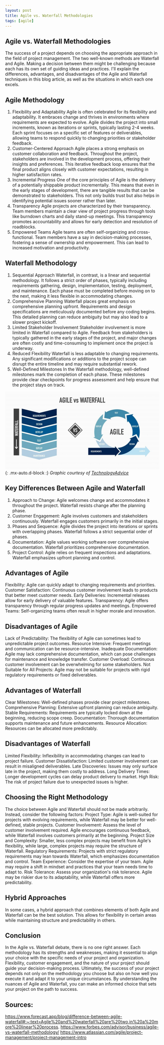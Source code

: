 ```yaml
---
layout: post
title: Agile vs. Waterfall Methodologies
tags: [agile]
---
```


## Agile vs. Waterfall Methodologies

The success of a project depends on choosing the appropriate approach in the field of project management. The two well-known methods are Waterfall and Agile. Making a decision between them might be challenging because each has its own set of guiding ideas and practices. I'll explain the differences, advantages, and disadvantages of the Agile and Waterfall techniques in this blog article, as well as the situations in which each one excels.

## Agile Methodology

1. Flexibility and Adaptability
Agile is often celebrated for its flexibility and adaptability. It embraces change and thrives in environments where requirements are expected to evolve. Agile divides the project into small increments, known as iterations or sprints, typically lasting 2-4 weeks. Each sprint focuses on a specific set of features or deliverables, allowing teams to respond quickly to changing priorities or stakeholder feedback.
2. Customer-Centered Approach
Agile places a strong emphasis on customer collaboration and feedback. Throughout the project, stakeholders are involved in the development process, offering their insights and preferences. This iterative feedback loop ensures that the final product aligns closely with customer expectations, resulting in higher satisfaction rates.
3. Incremental Progress
One of the core principles of Agile is the delivery of a potentially shippable product incrementally. This means that even in the early stages of development, there are tangible results that can be demonstrated to stakeholders. This not only builds trust but also helps in identifying potential issues sooner rather than later.
4. Transparency
Agile projects are characterized by their transparency. Team members maintain a clear view of project progress through tools like burndown charts and daily stand-up meetings. This transparency promotes accountability and allows for early detection and resolution of roadblocks.
5. Empowered Teams
Agile teams are often self-organizing and cross-functional. Team members have a say in decision-making processes, fostering a sense of ownership and empowerment. This can lead to increased motivation and productivity.

## Waterfall Methodology

1. Sequential Approach
Waterfall, in contrast, is a linear and sequential methodology. It follows a strict order of phases, typically including requirements gathering, design, implementation, testing, deployment, and maintenance. Each phase must be completed before moving on to the next, making it less flexible in accommodating changes.
2. Comprehensive Planning
Waterfall places great emphasis on comprehensive planning upfront. Requirements and design specifications are meticulously documented before any coding begins. This detailed planning can reduce ambiguity but may also lead to a slower project kickoff.
3. Limited Stakeholder Involvement
Stakeholder involvement is more limited in Waterfall compared to Agile. Feedback from stakeholders is typically gathered in the early stages of the project, and major changes are often costly and time-consuming to implement once the project is underway.
4. Reduced Flexibility
Waterfall is less adaptable to changing requirements. Any significant modifications or additions to the project scope can disrupt the entire timeline and may require substantial rework.
5. Well-Defined Milestones
In the Waterfall methodology, well-defined milestones mark the completion of each phase. These milestones provide clear checkpoints for progress assessment and help ensure that the project stays on track.

![Agile vs Waterfall](assets/img/Adobe-Agile-vs-waterfall-1024x512.jpg){: .mx-auto.d-block :}
*Graphic courtesy of [TechnologyAdvice](https://technologyadvice.com/blog/information-technology/what-is-agile-project-management/)*

## Key Differences Between Agile and Waterfall

1. Approach to Change:
Agile welcomes change and accommodates it throughout the project.
Waterfall resists change after the planning phase.
2. Customer Engagement:
Agile involves customers and stakeholders continuously.
Waterfall engages customers primarily in the initial stages.
3. Phases and Sequence:
Agile divides the project into iterations or sprints with overlapping phases.
Waterfall follows a strict sequential order of phases.
4. Documentation:
Agile values working software over comprehensive documentation.
Waterfall prioritizes comprehensive documentation.
5. Project Control:
Agile relies on frequent inspections and adaptations.
Waterfall emphasizes upfront planning and control.

## Advantages of Agile

Flexibility: Agile can quickly adapt to changing requirements and priorities.
Customer Satisfaction: Continuous customer involvement leads to products that better meet customer needs.
Early Deliveries: Incremental releases allow for early delivery of valuable features.
Transparency: Agile offers transparency through regular progress updates and meetings.
Empowered Teams: Self-organizing teams often result in higher morale and innovation.

## Disadvantages of Agile

Lack of Predictability: The flexibility of Agile can sometimes lead to unpredictable project outcomes.
Resource Intensive: Frequent meetings and communication can be resource-intensive.
Inadequate Documentation: Agile may lack comprehensive documentation, which can pose challenges for maintenance and knowledge transfer.
Customer Overload: Continuous customer involvement can be overwhelming for some stakeholders.
Not Suitable for All Projects: Agile may not be suitable for projects with rigid regulatory requirements or fixed deliverables.

## Advantages of Waterfall

Clear Milestones: Well-defined phases provide clear project milestones.
Comprehensive Planning: Extensive upfront planning can reduce ambiguity.
Stable Requirements: Requirements are typically locked down at the beginning, reducing scope creep.
Documentation: Thorough documentation supports maintenance and future enhancements.
Resource Allocation: Resources can be allocated more predictably.

## Disadvantages of Waterfall

Limited Flexibility: Inflexibility in accommodating changes can lead to project failure.
Customer Dissatisfaction: Limited customer involvement can result in misaligned deliverables.
Late Discoveries: Issues may only surface late in the project, making them costly to address.
Long Delivery Times: Longer development cycles can delay product delivery to market.
High Risk: The risk of project failure due to unexpected issues is higher.

## Choosing the Right Methodology

The choice between Agile and Waterfall should not be made arbitrarily. Instead, consider the following factors:
Project Type: Agile is well-suited for projects with evolving requirements, while Waterfall may be better for well-defined, stable projects.
Customer Involvement: Assess the level of customer involvement required. Agile encourages continuous feedback, while Waterfall involves customers primarily at the beginning.
Project Size and Complexity: Smaller, less complex projects may benefit from Agile's flexibility, while large, complex projects may require the structure of Waterfall.
Regulatory Requirements: Projects with strict regulatory requirements may lean towards Waterfall, which emphasizes documentation and control.
Team Experience: Consider the expertise of your team. Agile may require a shift in mindset and practices that your team needs time to adapt to.
Risk Tolerance: Assess your organization's risk tolerance. Agile may be riskier due to its adaptability, while Waterfall offers more predictability.

## Hybrid Approaches

In some cases, a hybrid approach that combines elements of both Agile and Waterfall can be the best solution. This allows for flexibility in certain areas while maintaining structure and predictability in others.

## Conclusion

In the Agile vs. Waterfall debate, there is no one right answer. Each methodology has its strengths and weaknesses, making it essential to align your choice with the specific needs of your project and organization. Flexibility, customer engagement, and the nature of your project should guide your decision-making process. Ultimately, the success of your project depends not only on the methodology you choose but also on how well you execute it and adapt it to your unique circumstances. By understanding the nuances of Agile and Waterfall, you can make an informed choice that sets your project on the path to success.

## Sources:
https://www.forecast.app/blog/difference-between-agile-waterfall#:~:text=Agile%20and%20waterfall%20are%20two,in%20a%20more%20linear%20process.
https://www.forbes.com/advisor/business/agile-vs-waterfall-methodology/
https://www.atlassian.com/agile/project-management/project-management-intro
